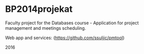BP2014projekat
==============

Faculty project for the Databases course - Application for project management and meetings scheduling.

Web app and services: (https://github.com/ssuljic/pmtool)

2016
